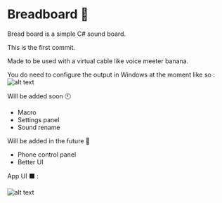 # Breadboard 🍞

Bread board is a simple C# sound board. 

This is the first commit.

Made to be used with a virtual cable like voice meeter banana.

You do need to configure the output in Windows at the moment like so : ![alt text](https://i.imgur.com/0Sby71b.png)

Will be added soon 🕙

- Macro
- Settings panel
- Sound rename

Will be added in the future 🔦

- Phone control panel
- Better UI

App UI ⬛ :

![alt text](https://i.imgur.com/Y8LkyNv.png)
